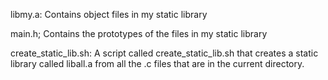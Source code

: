 libmy.a: Contains object files in my static library

main.h; Contains the prototypes of the files in my static library

create_static_lib.sh: A script called create_static_lib.sh that creates a static library called liball.a from all the .c files that are in the current directory.

